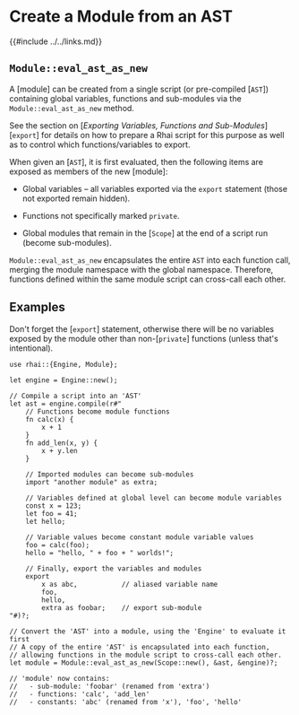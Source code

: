 Create a Module from an AST
==========================

{{#include ../../links.md}}


`Module::eval_ast_as_new`
------------------------

A [module] can be created from a single script (or pre-compiled [`AST`]) containing global variables,
functions and sub-modules via the `Module::eval_ast_as_new` method.

See the section on [_Exporting Variables, Functions and Sub-Modules_][`export`] for details on how to
prepare a Rhai script for this purpose as well as to control which functions/variables to export.

When given an [`AST`], it is first evaluated, then the following items are exposed as members of the
new [module]:

* Global variables &ndash; all variables exported via the `export` statement (those not exported remain hidden).

* Functions not specifically marked `private`.

* Global modules that remain in the [`Scope`] at the end of a script run (become sub-modules).

`Module::eval_ast_as_new` encapsulates the entire `AST` into each function call, merging the
module namespace with the global namespace.  Therefore, functions defined within the same module
script can cross-call each other.


Examples
--------

Don't forget the [`export`] statement, otherwise there will be no variables exposed by the module
other than non-[`private`] functions (unless that's intentional).

```rust,no_run
use rhai::{Engine, Module};

let engine = Engine::new();

// Compile a script into an 'AST'
let ast = engine.compile(r#"
    // Functions become module functions
    fn calc(x) {
        x + 1
    }
    fn add_len(x, y) {
        x + y.len
    }

    // Imported modules can become sub-modules
    import "another module" as extra;

    // Variables defined at global level can become module variables
    const x = 123;
    let foo = 41;
    let hello;

    // Variable values become constant module variable values
    foo = calc(foo);
    hello = "hello, " + foo + " worlds!";

    // Finally, export the variables and modules
    export
        x as abc,           // aliased variable name
        foo,
        hello,
        extra as foobar;    // export sub-module
"#)?;

// Convert the 'AST' into a module, using the 'Engine' to evaluate it first
// A copy of the entire 'AST' is encapsulated into each function,
// allowing functions in the module script to cross-call each other.
let module = Module::eval_ast_as_new(Scope::new(), &ast, &engine)?;

// 'module' now contains:
//   - sub-module: 'foobar' (renamed from 'extra')
//   - functions: 'calc', 'add_len'
//   - constants: 'abc' (renamed from 'x'), 'foo', 'hello'
```
